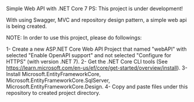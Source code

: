 Simple Web API with .NET Core 7
PS: This project is under development!

With using Swagger, MVC and repository design pattern, a simple web api is being created.

NOTE: In order to use this project, please do followings:

1- Create a new ASP.NET Core Web API Project that named "webAPI" with selected "Enable OpenAPI support" and not selected "Configure for HTTPS" (with version .NET 7).
2- Get the .NET Core CLI tools (See https://learn.microsoft.com/en-us/ef/core/get-started/overview/install).
3- Install Microsoft.EntityFrameworkCore, Microsoft.EntityFrameworkCore.SqlServer, Microsoft.EntityFrameworkCore.Design.
4- Copy and paste files under this repository to created project directory.
